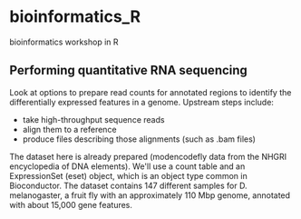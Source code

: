 # bioinformatics_R
bioinformatics workshop in R

## Performing quantitative RNA sequencing
Look at options to prepare read counts for annotated regions to identify the differentially expressed features in a genome.
Upstream steps include:  
- take high-throughput sequence reads 
- align them to a reference 
- produce files describing those alignments (such as .bam files) 

The dataset here is already prepared (modencodefly data from the NHGRI encyclopedia of DNA elements). We'll use a count table and an ExpressionSet (eset) object, which is an object type common in Bioconductor. The dataset contains 147 different samples for D. melanogaster, a fruit fly with an approximately 110 Mbp genome, annotated with about 15,000 gene features. 

